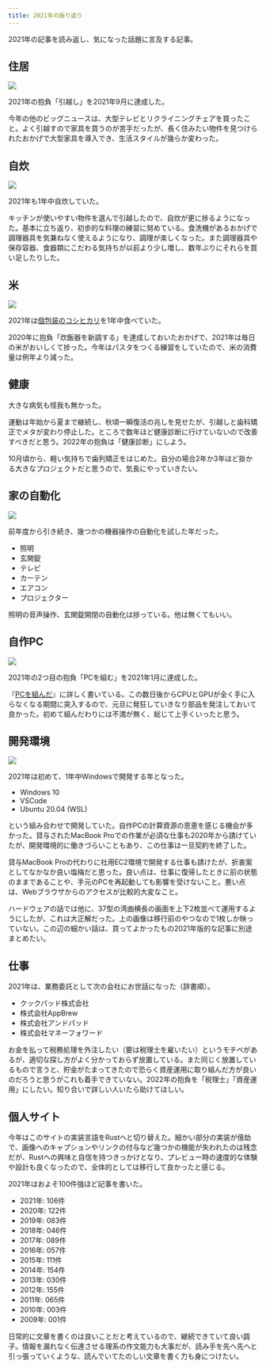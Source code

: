 ```yaml
---
title: 2021年の振り返り
---
```


2021年の記事を読み返し、気になった話題に言及する記事。

## 住居

![](https://i.imgur.com/B34KTOJh.jpg)

2021年の抱負「引越し」を2021年9月に達成した。

今年の他のビッグニュースは、大型テレビとリクライニングチェアを買ったこと。よく引越すので家具を買うのが苦手だったが、長く住みたい物件を見つけられたおかげで大型家具を導入でき、生活スタイルが幾らか変わった。

## 自炊

![](https://i.imgur.com/qDQ9maqh.jpg)

2021年も1年中自炊していた。

キッチンが使いやすい物件を選んで引越したので、自炊が更に捗るようになった。基本に立ち返り、初歩的な料理の練習に努めている。食洗機があるおかげで調理器具を気兼ねなく使えるようになり、調理が楽しくなった。また調理器具や保存容器、食器類にこだわる気持ちが以前より少し増し、数年ぶりにそれらを買い足したりした。

## 米

![](https://i.imgur.com/v5g3TBah.jpg)

2021年は[個包装のコシヒカリ](https://r7kamura.com/articles/2020-12-27-rice)を1年中食べていた。

2020年に抱負「炊飯器を新調する」を達成しておいたおかげで、2021年は毎日の米がおいしくて捗った。今年はパスタをつくる練習をしていたので、米の消費量は例年より減った。

## 健康

大きな病気も怪我も無かった。

運動は年始から夏まで継続し、秋頃一瞬復活の兆しを見せたが、引越しと歯科矯正でメタが変わり停止した。ところで数年ほど健康診断に行けていないので改善すべきだと思う。2022年の抱負は「健康診断」にしよう。

10月頃から、軽い気持ちで歯列矯正をはじめた。自分の場合2年か3年ほど掛かる大きなプロジェクトだと思うので、気長にやっていきたい。

## 家の自動化

![](https://i.imgur.com/MAhbXNVh.jpg)

前年度から引き続き、幾つかの機器操作の自動化を試した年だった。

- 照明
- 玄関錠
- テレビ
- カーテン
- エアコン
- プロジェクター

照明の音声操作、玄関錠開閉の自動化は捗っている。他は無くてもいい。

## 自作PC

![](https://i.imgur.com/pM7ZSLLh.jpg)

2021年の2つ目の抱負「PCを組む」を2021年1月に達成した。

『[PCを組んだ](https://r7kamura.com/articles/2021-01-08-pc-build-2021)』に詳しく書いている。この数日後からCPUとGPUが全く手に入らなくなる期間に突入するので、元旦に発狂していきなり部品を発注しておいて良かった。初めて組んだわりには不満が無く、総じて上手くいったと思う。

## 開発環境

![](https://i.imgur.com/QhDiX4Kh.jpg)

2021年は初めて、1年中Windowsで開発する年となった。

- Windows 10
- VSCode
- Ubuntu 20.04 (WSL)

という組み合わせで開発していた。自作PCの計算資源の恩恵を感じる機会が多かった。貸与されたMacBook Proでの作業が必須な仕事も2020年から請けていたが、開発環境的に働きづらいこともあり、この仕事は一旦契約を終了した。

貸与MacBook Proの代わりに社用EC2環境で開発する仕事も請けたが、折衷案としてなかなか良い塩梅だと思った。良い点は、仕事に復帰したときに前の状態のままであることや、手元のPCを再起動しても影響を受けないこと。悪い点は、Webブラウザからのアクセスが比較的大変なこと。

ハードウェアの話では他に、37型の湾曲横長の画面を上下2枚並べて運用するようにしたが、これは大正解だった。上の画像は移行前のやつなので1枚しか映っていない。この辺の細かい話は、買ってよかったもの2021年版的な記事に別途まとめたい。

## 仕事

2021年は、業務委託として次の会社にお世話になった（辞書順）。

- クックパッド株式会社
- 株式会社AppBrew
- 株式会社アンドパッド
- 株式会社マネーフォワード

お金を払って税務処理を外注したい（要は税理士を雇いたい）というモチベがあるが、適切な探し方がよく分かっておらず放置している。また同じく放置しているもので言うと、貯金がたまってきたので恐らく資産運用に取り組んだ方が良いのだろうと思うがこれも着手できていない。2022年の抱負を「税理士」「資産運用」にしたい。知り合いで詳しい人いたら助けてほしい。

## 個人サイト

今年はこのサイトの実装言語をRustへと切り替えた。細かい部分の実装が億劫で、画像へのキャプションやリンクの付与など幾つかの機能が失われたのは残念だが、Rustへの興味と自信を持つきっかけとなり、プレビュー時の速度的な体験や設計も良くなったので、全体的としては移行して良かったと感じる。

2021年はおよそ100件強ほど記事を書いた。

- 2021年: 106件
- 2020年: 122件
- 2019年: 083件
- 2018年: 046件
- 2017年: 089件
- 2016年: 057件
- 2015年: 111件
- 2014年: 154件
- 2013年: 030件
- 2012年: 155件
- 2011年: 065件
- 2010年: 003件
- 2009年: 001件

日常的に文章を書くのは良いことだと考えているので、継続できていて良い調子。情報を漏れなく伝達させる理系の作文能力も大事だが、読み手を先へ先へと引っ張っていくような、読んでいてたのしい文章を書く力も身につけたい。
